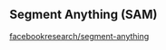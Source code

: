 ## Segment Anything (SAM)

[facebookresearch/segment-anything](https://github.com/facebookresearch/segment-anything)
